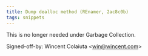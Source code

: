 ```yaml
---
title: Dump dealloc method (REnamer, 2ac8c0b)
tags: snippets
---
```


This is no longer needed under Garbage Collection.

Signed-off-by: Wincent Colaiuta &lt;win@wincent.com&gt;
